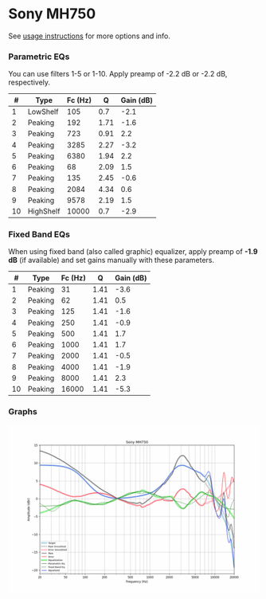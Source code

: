 # Sony MH750
See [usage instructions](https://github.com/jaakkopasanen/AutoEq#usage) for more options and info.

### Parametric EQs
You can use filters 1-5 or 1-10. Apply preamp of -2.2 dB or -2.2 dB, respectively.

|   # | Type      |   Fc (Hz) |    Q |   Gain (dB) |
|-----|-----------|-----------|------|-------------|
|   1 | LowShelf  |       105 | 0.7  |        -2.1 |
|   2 | Peaking   |       192 | 1.71 |        -1.6 |
|   3 | Peaking   |       723 | 0.91 |         2.2 |
|   4 | Peaking   |      3285 | 2.27 |        -3.2 |
|   5 | Peaking   |      6380 | 1.94 |         2.2 |
|   6 | Peaking   |        68 | 2.09 |         1.5 |
|   7 | Peaking   |       135 | 2.45 |        -0.6 |
|   8 | Peaking   |      2084 | 4.34 |         0.6 |
|   9 | Peaking   |      9578 | 2.19 |         1.5 |
|  10 | HighShelf |     10000 | 0.7  |        -2.9 |

### Fixed Band EQs
When using fixed band (also called graphic) equalizer, apply preamp of **-1.9 dB** (if available) and set gains manually with these parameters.

|   # | Type    |   Fc (Hz) |    Q |   Gain (dB) |
|-----|---------|-----------|------|-------------|
|   1 | Peaking |        31 | 1.41 |        -3.6 |
|   2 | Peaking |        62 | 1.41 |         0.5 |
|   3 | Peaking |       125 | 1.41 |        -1.6 |
|   4 | Peaking |       250 | 1.41 |        -0.9 |
|   5 | Peaking |       500 | 1.41 |         1.7 |
|   6 | Peaking |      1000 | 1.41 |         1.7 |
|   7 | Peaking |      2000 | 1.41 |        -0.5 |
|   8 | Peaking |      4000 | 1.41 |        -1.9 |
|   9 | Peaking |      8000 | 1.41 |         2.3 |
|  10 | Peaking |     16000 | 1.41 |        -5.3 |

### Graphs
![](./Sony%20MH750.png)

